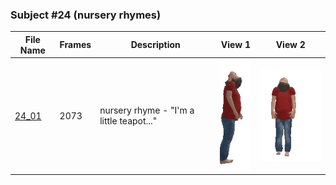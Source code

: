 ### Subject #24 (nursery rhymes)
|File Name|Frames|Description|View 1|View 2|
|-|-|-|-|-|
|[24_01](https://github.com/Shriinivas/cmubvh/raw/main/Sequence-020-029/24/Data/24_01.zip)|2073|nursery rhyme - "I'm a little teapot..."|<img src="https://github.com/Shriinivas/cmubvhgifs/blob/main/Sequence-020-029/24/24_01_0.gif"/>|<img src="https://github.com/Shriinivas/cmubvhgifs/blob/main/Sequence-020-029/24/24_01_1.gif"/>|

